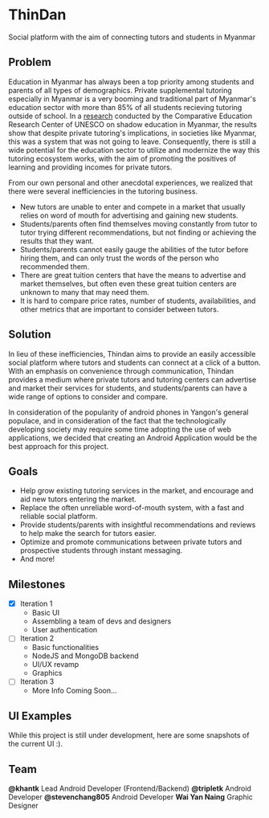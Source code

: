# ThinDan
Social platform with the aim of connecting tutors and students in Myanmar

## Problem
Education in Myanmar has always been a top priority among students and parents of all types of demographics. Private supplemental tutoring especially in Myanmar is a very booming and traditional part of Myanmar's education sector with more than 85% of all students recieving tutoring outside of school. In a [research](https://unesdoc.unesco.org/in/documentViewer.xhtml?v=2.1.196&id=p::usmarcdef_0000373594&file=/in/rest/annotationSVC/DownloadWatermarkedAttachment/attach_import_6879a23d-e20b-46f3-b997-2e5628bb87ba%3F_%3D373594eng.pdf&locale=en&multi=true&ark=/ark:/48223/pf0000373594/PDF/373594eng.pdf#%5B%7B%22num%22%3A39%2C%22gen%22%3A0%7D%2C%7B%22name%22%3A%22XYZ%22%7D%2C55%2C838%2C0%5D) conducted by the Comparative Education Research Center of UNESCO on shadow education in Myanmar, the results show that despite private tutoring's implications, in societies like Myanmar, this was a system that was not going to leave. Consequently, there is still a wide potential for the education sector to utilize and modernize the way this tutoring ecosystem works, with the aim of promoting the positives of learning and providing incomes for private tutors. 

From our own personal and other anecdotal experiences, we realized that there were several inefficiencies in the tutoring business. 
  * New tutors are unable to enter and compete in a market that usually relies on word of mouth for advertising and gaining new students. 
  * Students/parents often find themselves moving constantly from tutor to tutor trying different recommendations, but not finding or achieving the results that they want. 
  * Students/parents cannot easily gauge the abilities of the tutor before hiring them, and can only trust the words of the person who recommended them.
  * There are great tuition centers that have the means to advertise and market themselves, but often even these great tuition centers are unknown to many that may need them. 
  * It is hard to compare price rates, number of students, availabilities, and other metrics that are important to consider between tutors. 

## Solution
In lieu of these inefficiencies, Thindan aims to provide an easily accessible social platform where tutors and students can connect at a click of a button. With an emphasis on convenience through communication, Thindan provides a medium where private tutors and tutoring centers can advertise and market their services for students, and students/parents can have a wide range of options to consider and compare. 

In consideration of the popularity of android phones in Yangon's general populace, and in consideration of the fact that the technologically developing society may require some time adopting the use of web applications, we decided that creating an Android Application would be the best approach for this project. 

## Goals
* Help grow existing tutoring services in the market, and encourage and aid new tutors entering the market.
* Replace the often unreliable word-of-mouth system, with a fast and reliable social platform. 
* Provide students/parents with insightful recommendations and reviews to help make the search for tutors easier. 
* Optimize and promote communications between private tutors and prospective students through instant messaging. 
* And more!

## Milestones
- [x] Iteration 1
  - Basic UI
  - Assembling a team of devs and designers
  - User authentication
- [ ] Iteration 2
  - Basic functionalities
  - NodeJS and MongoDB backend
  - UI/UX revamp
  - Graphics
- [ ] Iteration 3
  - More Info Coming Soon...

## UI Examples
While this project is still under development, here are some snapshots of the current UI :). 

## Team
**@khantk** Lead Android Developer (Frontend/Backend)
**@tripletk** Android Developer
**@stevenchang805** Android Developer
**Wai Yan Naing** Graphic Designer
